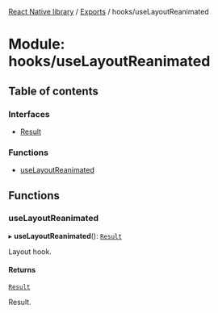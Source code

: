 [React Native library](../index.md) / [Exports](../modules.md) / hooks/useLayoutReanimated

# Module: hooks/useLayoutReanimated

## Table of contents

### Interfaces

- [Result](../interfaces/hooks_useLayoutReanimated.Result.md)

### Functions

- [useLayoutReanimated](hooks_useLayoutReanimated.md#uselayoutreanimated)

## Functions

### useLayoutReanimated

▸ **useLayoutReanimated**(): [`Result`](../interfaces/hooks_useLayoutReanimated.Result.md)

Layout hook.

#### Returns

[`Result`](../interfaces/hooks_useLayoutReanimated.Result.md)

Result.
